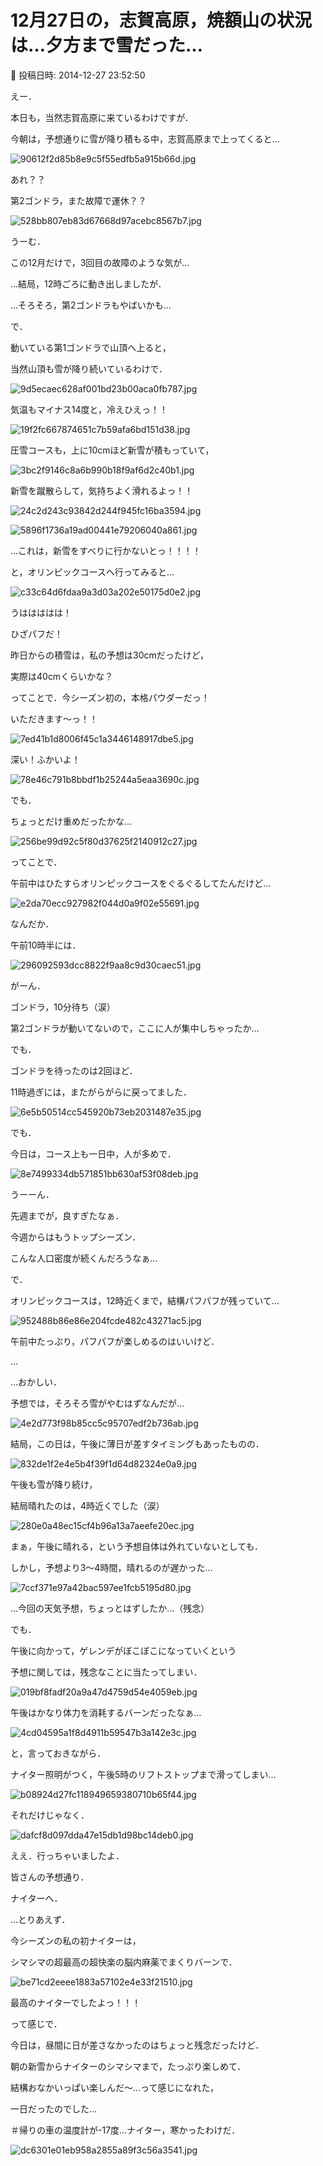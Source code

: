 # 12月27日の，志賀高原，焼額山の状況は…夕方まで雪だった…

📅 投稿日時: 2014-12-27 23:52:50

えー．


本日も，当然志賀高原に来ているわけですが．





今朝は，予想通りに雪が降り積もる中，志賀高原まで上ってくると…




![90612f2d85b8e9c5f55edfb5a915b66d.jpg](images/90612f2d85b8e9c5f55edfb5a915b66d.jpg)







あれ？？


第2ゴンドラ，また故障で運休？？




![528bb807eb83d67668d97acebc8567b7.jpg](images/528bb807eb83d67668d97acebc8567b7.jpg)




うーむ．


この12月だけで，3回目の故障のような気が…


…結局，12時ごろに動き出しましたが．


…そろそろ，第2ゴンドラもやばいかも…





で．


動いている第1ゴンドラで山頂へ上ると，


当然山頂も雪が降り続いているわけで．




![9d5ecaec628af001bd23b00aca0fb787.jpg](images/9d5ecaec628af001bd23b00aca0fb787.jpg)




気温もマイナス14度と，冷えひえっ！！




![19f2fc667874651c7b59afa6bd151d38.jpg](images/19f2fc667874651c7b59afa6bd151d38.jpg)




圧雪コースも，上に10cmほど新雪が積もっていて，




![3bc2f9146c8a6b990b18f9af6d2c40b1.jpg](images/3bc2f9146c8a6b990b18f9af6d2c40b1.jpg)




新雪を蹴散らして，気持ちよく滑れるよっ！！




![24c2d243c93842d244f945fc16ba3594.jpg](images/24c2d243c93842d244f945fc16ba3594.jpg)









![5896f1736a19ad00441e79206040a861.jpg](images/5896f1736a19ad00441e79206040a861.jpg)







…これは，新雪をすべりに行かないとっ！！！！


と，オリンピックコースへ行ってみると…




![c33c64d6fdaa9a3d03a202e50175d0e2.jpg](images/c33c64d6fdaa9a3d03a202e50175d0e2.jpg)




うははははは！


ひざパフだ！


昨日からの積雪は，私の予想は30cmだったけど，


実際は40cmくらいかな？


ってことで．今シーズン初の，本格パウダーだっ！


いただきます～っ！！




![7ed41b1d8006f45c1a3446148917dbe5.jpg](images/7ed41b1d8006f45c1a3446148917dbe5.jpg)




深い！ふかいよ！




![78e46c791b8bbdf1b25244a5eaa3690c.jpg](images/78e46c791b8bbdf1b25244a5eaa3690c.jpg)




でも．


ちょっとだけ重めだったかな…




![256be99d92c5f80d37625f2140912c27.jpg](images/256be99d92c5f80d37625f2140912c27.jpg)




ってことで．


午前中はひたすらオリンピックコースをぐるぐるしてたんだけど…




![e2da70ecc927982f044d0a9f02e55691.jpg](images/e2da70ecc927982f044d0a9f02e55691.jpg)







なんだか．


午前10時半には．




![296092593dcc8822f9aa8c9d30caec51.jpg](images/296092593dcc8822f9aa8c9d30caec51.jpg)




がーん．


ゴンドラ，10分待ち（涙）


第2ゴンドラが動いてないので，ここに人が集中しちゃったか…





でも．


ゴンドラを待ったのは2回ほど．


11時過ぎには，またがらがらに戻ってました．




![6e5b50514cc545920b73eb2031487e35.jpg](images/6e5b50514cc545920b73eb2031487e35.jpg)







でも．


今日は，コース上も一日中，人が多めで．




![8e7499334db571851bb630af53f08deb.jpg](images/8e7499334db571851bb630af53f08deb.jpg)




うーーん．


先週までが，良すぎたなぁ．


今週からはもうトップシーズン．


こんな人口密度が続くんだろうなぁ…





で．


オリンピックコースは，12時近くまで，結構パフパフが残っていて…




![952488b86e86e204fcde482c43271ac5.jpg](images/952488b86e86e204fcde482c43271ac5.jpg)




午前中たっぷり，パフパフが楽しめるのはいいけど．


…


…おかしい．


予想では，そろそろ雪がやむはずなんだが…




![4e2d773f98b85cc5c95707edf2b736ab.jpg](images/4e2d773f98b85cc5c95707edf2b736ab.jpg)







結局，この日は，午後に薄日が差すタイミングもあったものの．




![832de1f2e4e5b4f39f1d64d82324e0a9.jpg](images/832de1f2e4e5b4f39f1d64d82324e0a9.jpg)




午後も雪が降り続け，


結局晴れたのは，4時近くでした（涙）




![280e0a48ec15cf4b96a13a7aeefe20ec.jpg](images/280e0a48ec15cf4b96a13a7aeefe20ec.jpg)




まぁ，午後に晴れる，という予想自体は外れていないとしても．


しかし，予想より3～4時間，晴れるのが遅かった…




![7ccf371e97a42bac597ee1fcb5195d80.jpg](images/7ccf371e97a42bac597ee1fcb5195d80.jpg)




…今回の天気予想，ちょっとはずしたか…（残念）





でも．


午後に向かって，ゲレンデがぼこぼこになっていくという


予想に関しては，残念なことに当たってしまい．




![019bf8fadf20a9a47d4759d54e4059eb.jpg](images/019bf8fadf20a9a47d4759d54e4059eb.jpg)




午後はかなり体力を消耗するバーンだったなぁ…




![4cd04595a1f8d4911b59547b3a142e3c.jpg](images/4cd04595a1f8d4911b59547b3a142e3c.jpg)




と，言っておきながら．


ナイター照明がつく，午後5時のリフトストップまで滑ってしまい…




![b08924d27fc118949659380710b65f44.jpg](images/b08924d27fc118949659380710b65f44.jpg)







それだけじゃなく．




![dafcf8d097dda47e15db1d98bc14deb0.jpg](images/dafcf8d097dda47e15db1d98bc14deb0.jpg)




ええ．行っちゃいましたよ．


皆さんの予想通り．


ナイターへ．





…とりあえず．


今シーズンの私の初ナイターは，


シマシマの超最高の超快楽の脳内麻薬でまくりバーンで．




![be71cd2eeee1883a57102e4e33f21510.jpg](images/be71cd2eeee1883a57102e4e33f21510.jpg)




最高のナイターでしたよっ！！！





って感じで．


今日は，昼間に日が差さなかったのはちょっと残念だったけど．


朝の新雪からナイターのシマシマまで，たっぷり楽しめて．


結構おなかいっぱい楽しんだ～…って感じになれた，


一日だったのでした…





＃帰りの車の温度計が-17度…ナイター，寒かったわけだ．




![dc6301e01eb958a2855a89f3c56a3541.jpg](images/dc6301e01eb958a2855a89f3c56a3541.jpg)
